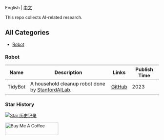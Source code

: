 English | [中文](README-CN.md)

This repo collects AI-related research. 

## All Categories
- [Robot](#robot)


### Robot

| Name | Description | Links | Publish Time|
| ---- | ----------------------------- | --- | --- |
| TidyBot | A household cleanup robot done by [StanfordAILab](https://twitter.com/StanfordAILab).|[GitHub](https://github.com/jimmyyhwu/tidybot)  | 2023 |

### Star History

[![Star 历史记录](https://api.star-history.com/svg?repos=ikaijua/Awesome-AIResearch&type=Date)](https://star-history.com/#ikaijua/Awesome-AIResearch&Date)


<a href="https://www.buymeacoffee.com/AwesomeAITools" target="_blank"><img src="https://cdn.buymeacoffee.com/buttons/default-orange.png" alt="Buy Me A Coffee" height="41" width="174"></a>
